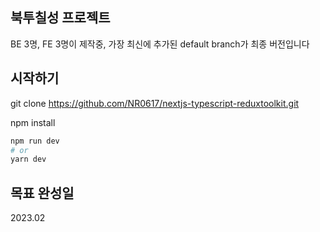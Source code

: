 ## 북투칠성 프로젝트

BE 3명, FE 3명이 제작중, 
가장 최신에 추가된 default branch가 최종 버전입니다

## 시작하기

git clone https://github.com/NR0617/nextjs-typescript-reduxtoolkit.git

npm install

```bash
npm run dev
# or
yarn dev
```

## 목표 완성일 

2023.02

